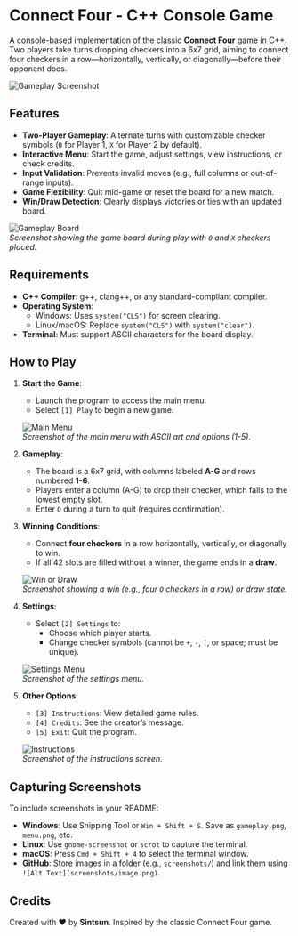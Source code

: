 # Connect Four - C++ Console Game

A console-based implementation of the classic **Connect Four** game in C++. Two players take turns dropping checkers into a 6x7 grid, aiming to connect four checkers in a row—horizontally, vertically, or diagonally—before their opponent does.

![Gameplay Screenshot](images/game.png)

## Features

- **Two-Player Gameplay**: Alternate turns with customizable checker symbols (`O` for Player 1, `X` for Player 2 by default).
- **Interactive Menu**: Start the game, adjust settings, view instructions, or check credits.
- **Input Validation**: Prevents invalid moves (e.g., full columns or out-of-range inputs).
- **Game Flexibility**: Quit mid-game or reset the board for a new match.
- **Win/Draw Detection**: Clearly displays victories or ties with an updated board.

![Gameplay Board](images/game.png)  
*Screenshot showing the game board during play with `O` and `X` checkers placed.*

## Requirements

- **C++ Compiler**: g++, clang++, or any standard-compliant compiler.
- **Operating System**:
  - Windows: Uses `system("CLS")` for screen clearing.
  - Linux/macOS: Replace `system("CLS")` with `system("clear")`.
- **Terminal**: Must support ASCII characters for the board display.

## How to Play

1. **Start the Game**:
   - Launch the program to access the main menu.
   - Select `[1] Play` to begin a new game.

   ![Main Menu](images/mainmenu.png)  
   *Screenshot of the main menu with ASCII art and options (1-5).*

2. **Gameplay**:
   - The board is a 6x7 grid, with columns labeled **A-G** and rows numbered **1-6**.
   - Players enter a column (A-G) to drop their checker, which falls to the lowest empty slot.
   - Enter `Q` during a turn to quit (requires confirmation).

3. **Winning Conditions**:
   - Connect **four checkers** in a row horizontally, vertically, or diagonally to win.
   - If all 42 slots are filled without a winner, the game ends in a **draw**.

   ![Win or Draw](images/game.png)  
   *Screenshot showing a win (e.g., four `O` checkers in a row) or draw state.*

4. **Settings**:
   - Select `[2] Settings` to:
     - Choose which player starts.
     - Change checker symbols (cannot be `+`, `-`, `|`, or space; must be unique).
   
   ![Settings Menu](images/settings.png)  
   *Screenshot of the settings menu.*

5. **Other Options**:
   - `[3] Instructions`: View detailed game rules.
   - `[4] Credits`: See the creator’s message.
   - `[5] Exit`: Quit the program.

   ![Instructions](images/instructions.png)  
   *Screenshot of the instructions screen.*

## Capturing Screenshots

To include screenshots in your README:

- **Windows**: Use Snipping Tool or `Win + Shift + S`. Save as `gameplay.png`, `menu.png`, etc.
- **Linux**: Use `gnome-screenshot` or `scrot` to capture the terminal.
- **macOS**: Press `Cmd + Shift + 4` to select the terminal window.
- **GitHub**: Store images in a folder (e.g., `screenshots/`) and link them using `![Alt Text](screenshots/image.png)`.

## Credits

Created with ❤️ by **Sintsun**. Inspired by the classic Connect Four game.
